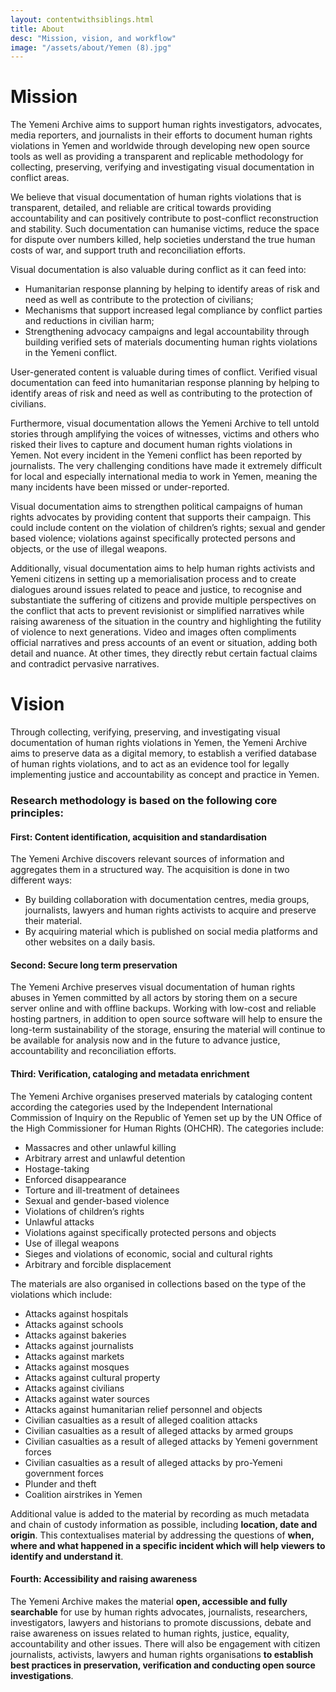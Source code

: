 ```yaml
---
layout: contentwithsiblings.html
title: About
desc: "Mission, vision, and workflow"
image: "/assets/about/Yemen (8).jpg"
---
```

# Mission

The Yemeni Archive aims to support human rights investigators, advocates, media reporters, and journalists in their efforts to document human rights violations in Yemen and worldwide through developing new open source tools as well as providing a transparent and replicable methodology for collecting, preserving, verifying and investigating visual documentation in conflict areas.

We believe that visual documentation of human rights violations that is transparent, detailed, and reliable are critical towards providing accountability and can positively contribute to post-conflict reconstruction and stability. Such documentation can humanise victims, reduce the space for dispute over numbers killed, help societies understand the true human costs of war, and support truth and reconciliation efforts.

Visual documentation is also valuable during conflict as it can feed into:

- Humanitarian response planning by helping to identify areas of risk and need as well as contribute to the protection of civilians;
- Mechanisms that support increased legal compliance by conflict parties and reductions in civilian harm;
- Strengthening advocacy campaigns and legal accountability through building verified sets of materials documenting human rights violations in the Yemeni conflict.

User-generated content is valuable during times of conflict. Verified visual documentation can feed into humanitarian response planning by helping to identify areas of risk and need as well as contributing to the protection of civilians.

Furthermore, visual documentation allows the Yemeni Archive to tell untold stories through amplifying the voices of witnesses, victims and others who risked their lives to capture and document human rights violations in Yemen. Not every incident in the Yemeni conflict has been reported by journalists. The very challenging conditions have made it extremely difficult for local and especially international media to work in Yemen, meaning the many incidents have been missed or under-reported.

Visual documentation aims to strengthen political campaigns of human rights advocates by providing content that supports their campaign. This could include content on the violation of children’s rights; sexual and gender based violence; violations against specifically protected persons and objects, or the use of illegal weapons.

Additionally, visual documentation aims to help human rights activists and Yemeni citizens in setting up a memorialisation process and to create dialogues around issues related to peace and justice, to recognise and substantiate the suffering of citizens and provide multiple perspectives on the conflict that acts to prevent revisionist or simplified narratives while raising awareness of the situation in the country and highlighting the futility of violence to next generations. Video and images often compliments official narratives and press accounts of an event or situation, adding both detail and nuance. At other times, they directly rebut certain factual claims and contradict pervasive narratives.

# Vision

Through collecting, verifying, preserving, and investigating visual documentation of human rights violations in Yemen, the Yemeni Archive aims to preserve data as a digital memory, to establish a verified database of human rights violations, and to act as an evidence tool for legally implementing justice and accountability as concept and practice in Yemen.

### Research methodology is based on the following core principles:

#### First: Content identification, acquisition and standardisation

The Yemeni Archive discovers relevant sources of information and aggregates them in a structured way. The acquisition is done in two different ways:

- By building collaboration with documentation centres, media groups, journalists, lawyers and human rights activists to acquire and preserve their material.
- By acquiring material which is published on social media platforms and other websites on a daily basis.

#### Second: Secure long term preservation

The Yemeni Archive preserves visual documentation of human rights abuses in Yemen committed by all actors by storing them on a secure server online and with offline backups. Working with low-cost and reliable hosting partners, in addition to open source software will help to ensure the long-term sustainability of the storage, ensuring the material will continue to be available for analysis now and in the future to advance justice, accountability and reconciliation efforts.

#### Third: Verification, cataloging and metadata enrichment

The Yemeni Archive organises preserved materials by cataloging content according the categories used by the Independent International Commission of Inquiry on the Republic of Yemen set up by the UN Office of the High Commissioner for Human Rights (OHCHR). The categories include:

- Massacres and other unlawful killing
- Arbitrary arrest and unlawful detention
- Hostage-taking
- Enforced disappearance
- Torture and ill-treatment of detainees
- Sexual and gender-based violence
- Violations of children’s rights
- Unlawful attacks
- Violations against specifically protected persons and objects
- Use of illegal weapons
- Sieges and violations of economic, social and cultural rights
- Arbitrary and forcible displacement

The materials are also organised in collections based on the type of the violations which include:

- Attacks against hospitals
- Attacks against schools
- Attacks against bakeries
- Attacks against journalists
- Attacks against markets
- Attacks against mosques
- Attacks against cultural property
- Attacks against civilians
- Attacks against water sources
- Attacks against humanitarian relief personnel and objects
- Civilian casualties as a result of alleged coalition attacks
- Civilian casualties as a result of alleged attacks by armed groups
- Civilian casualties as a result of alleged attacks by Yemeni government forces
- Civilian casualties as a result of alleged attacks by pro-Yemeni government forces
- Plunder and theft
- Coalition airstrikes in Yemen

Additional value is added to the material by recording as much metadata and chain of custody information as possible, including **location, date and origin**. This contextualises material by addressing the questions of **when, where and what happened in a specific incident which will help viewers to identify and understand it**.

#### Fourth: Accessibility and raising awareness

The Yemeni Archive makes the material **open, accessible and fully searchable** for use by human rights advocates, journalists, researchers, investigators, lawyers and historians to promote discussions, debate and raise awareness on issues related to human rights, justice, equality, accountability and other issues. There will also be engagement with citizen journalists, activists, lawyers and human rights organisations **to establish best practices in preservation, verification and conducting open source investigations**.
